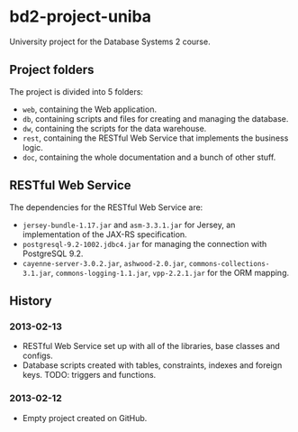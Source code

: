 bd2-project-uniba
=================

University project for the Database Systems 2 course.

## Project folders

The project is divided into 5 folders:

- `web`, containing the Web application.
- `db`, containing scripts and files for creating and managing the database.
- `dw`, containing the scripts for the data warehouse.
- `rest`, containing the RESTful Web Service that implements the business logic.
- `doc`, containing the whole documentation and a bunch of other stuff.

## RESTful Web Service

The dependencies for the RESTful Web Service are:

- `jersey-bundle-1.17.jar` and `asm-3.3.1.jar` for Jersey, an implementation of the JAX-RS specification.
- `postgresql-9.2-1002.jdbc4.jar` for managing the connection with PostgreSQL 9.2.
- `cayenne-server-3.0.2.jar`, `ashwood-2.0.jar`, `commons-collections-3.1.jar`, `commons-logging-1.1.jar`, `vpp-2.2.1.jar` for the ORM mapping.

## History

### 2013-02-13

- RESTful Web Service set up with all of the libraries, base classes and configs.
- Database scripts created with tables, constraints, indexes and foreign keys. TODO: triggers and functions.

### 2013-02-12

- Empty project created on GitHub.